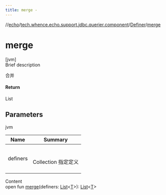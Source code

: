 ```yaml
---
title: merge -
---
```

//[echo](../../index.md)/[tech.whence.echo.support.jdbc.querier.component](../index.md)/[Definer](index.md)/[merge](merge.md)



# merge  
[jvm]  
Brief description  


合并



#### Return  


List<T>



## Parameters  
  
jvm  
  
|  Name|  Summary| 
|---|---|
| definers| <br><br>Collection<T> 指定定义<br><br>
  
  
Content  
open fun [merge](merge.md)(definers: [List](https://kotlinlang.org/api/latest/jvm/stdlib/kotlin.collections/-list/index.html)<[T](index.md)>): [List](https://kotlinlang.org/api/latest/jvm/stdlib/kotlin.collections/-list/index.html)<[T](index.md)>  



